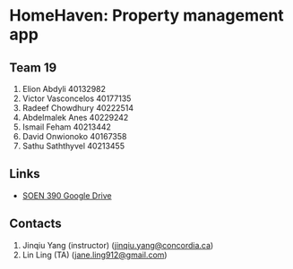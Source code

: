 # HomeHaven: Property management app
## Team 19
1. Elion Abdyli 40132982
2. Victor Vasconcelos 40177135
3. Radeef Chowdhury 40222514
4. Abdelmalek Anes 40229242
5. Ismail Feham 40213442
6. David Onwionoko 40167358
7. Sathu Saththyvel 40213455
 
## Links
- [SOEN 390 Google Drive](https://drive.google.com/drive/folders/1UrwfrUmaNqxqVCMdI1RWLp4WYBVw7_mi)

## Contacts
1. Jinqiu Yang (instructor) (jinqiu.yang@concordia.ca)
2. Lin Ling (TA) (jane.ling912@gmail.com)

